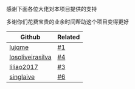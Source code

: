 感谢下面各位大佬对本项目提供的支持

多谢你们花费宝贵的业余时间帮助这个项目变得更好

| Github                                                  | Related                                                     |
| --------                                                | ---------                                                   |
| [lujqme](https://github.com/lujqme)                     | [#1](https://github.com/leisurelicht/wtfpython-cn/pull/1)   |
| [losoliveirasilva](https://github.com/losoliveirasilva) | [#4](https://github.com/leisurelicht/wtfpython-cn/pull/4)   |
| [liliao2017](https://github.com/liliao2017)             | [#3](https://github.com/leisurelicht/wtfpython-cn/issues/3) |
| [singlaive](https://github.com/singlaive)               | [#6](https://github.com/leisurelicht/wtfpython-cn/issues/6) |
